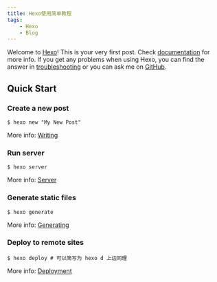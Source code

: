 ```yaml
---
title: Hexo使用简单教程
tags:
    - Hexo
    - Blog
---
```

Welcome to [Hexo](https://hexo.io/)! This is your very first post. Check [documentation](https://hexo.io/docs/) for more info. If you get any problems when using Hexo, you can find the answer in [troubleshooting](https://hexo.io/docs/troubleshooting.html) or you can ask me on [GitHub](https://github.com/hexojs/hexo/issues).

## Quick Start

### Create a new post

    
`
   $ hexo new "My New Post"  
` 
    

More info: [Writing](https://hexo.io/docs/writing.html)

### Run server

`
   $ hexo server
`

More info: [Server](https://hexo.io/docs/server.html)

### Generate static files

`
$ hexo generate
`

More info: [Generating](https://hexo.io/docs/generating.html)

### Deploy to remote sites

` $ hexo deploy # 可以简写为 hexo d 上边同理 `

More info: [Deployment](https://hexo.io/docs/one-command-deployment.html)
